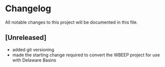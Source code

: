 # Changelog
All notable changes to this project will be documented in this file.

## [Unreleased]
- added git versioning 
- made the starting change required to convert the WBEEP project for use with Delaware Basins

